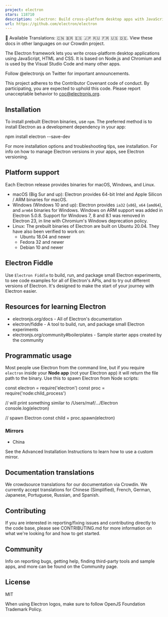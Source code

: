 ```yaml
---
project: electron
stars: 118710
description: :electron: Build cross-platform desktop apps with JavaScript, HTML, and CSS
url: https://github.com/electron/electron
---
```


📝 Available Translations: 🇨🇳 🇧🇷 🇪🇸 🇯🇵 🇷🇺 🇫🇷 🇺🇸 🇩🇪. View these docs in other languages on our Crowdin project.

The Electron framework lets you write cross-platform desktop applications using JavaScript, HTML and CSS. It is based on Node.js and Chromium and is used by the Visual Studio Code and many other apps.

Follow @electronjs on Twitter for important announcements.

This project adheres to the Contributor Covenant code of conduct. By participating, you are expected to uphold this code. Please report unacceptable behavior to coc@electronjs.org.

Installation
------------

To install prebuilt Electron binaries, use `npm`. The preferred method is to install Electron as a development dependency in your app:

npm install electron --save-dev

For more installation options and troubleshooting tips, see installation. For info on how to manage Electron versions in your apps, see Electron versioning.

Platform support
----------------

Each Electron release provides binaries for macOS, Windows, and Linux.

-   macOS (Big Sur and up): Electron provides 64-bit Intel and Apple Silicon / ARM binaries for macOS.
-   Windows (Windows 10 and up): Electron provides `ia32` (`x86`), `x64` (`amd64`), and `arm64` binaries for Windows. Windows on ARM support was added in Electron 5.0.8. Support for Windows 7, 8 and 8.1 was removed in Electron 23, in line with Chromium's Windows deprecation policy.
-   Linux: The prebuilt binaries of Electron are built on Ubuntu 20.04. They have also been verified to work on:
    -   Ubuntu 18.04 and newer
    -   Fedora 32 and newer
    -   Debian 10 and newer

Electron Fiddle
---------------

Use `Electron Fiddle` to build, run, and package small Electron experiments, to see code examples for all of Electron's APIs, and to try out different versions of Electron. It's designed to make the start of your journey with Electron easier.

Resources for learning Electron
-------------------------------

-   electronjs.org/docs - All of Electron's documentation
-   electron/fiddle - A tool to build, run, and package small Electron experiments
-   electronjs.org/community#boilerplates - Sample starter apps created by the community

Programmatic usage
------------------

Most people use Electron from the command line, but if you require `electron` inside your **Node app** (not your Electron app) it will return the file path to the binary. Use this to spawn Electron from Node scripts:

const electron \= require('electron')
const proc \= require('node:child\_process')

// will print something similar to /Users/maf/.../Electron
console.log(electron)

// spawn Electron
const child \= proc.spawn(electron)

### Mirrors

-   China

See the Advanced Installation Instructions to learn how to use a custom mirror.

Documentation translations
--------------------------

We crowdsource translations for our documentation via Crowdin. We currently accept translations for Chinese (Simplified), French, German, Japanese, Portuguese, Russian, and Spanish.

Contributing
------------

If you are interested in reporting/fixing issues and contributing directly to the code base, please see CONTRIBUTING.md for more information on what we're looking for and how to get started.

Community
---------

Info on reporting bugs, getting help, finding third-party tools and sample apps, and more can be found on the Community page.

License
-------

MIT

When using Electron logos, make sure to follow OpenJS Foundation Trademark Policy.
